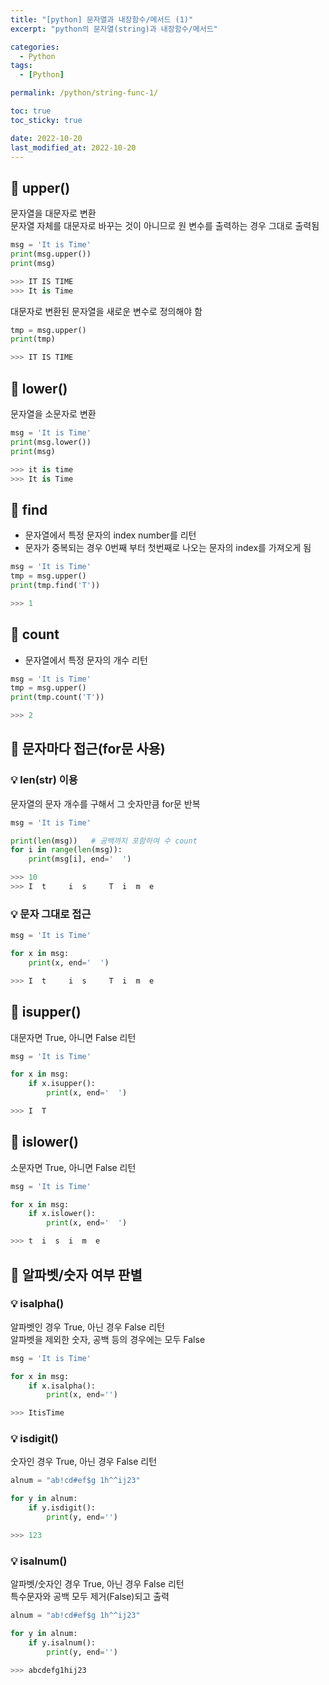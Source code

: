 ```yaml
---
title: "[python] 문자열과 내장함수/메서드 (1)"
excerpt: "python의 문자열(string)과 내장함수/메서드"

categories:
  - Python
tags:
  - [Python]

permalink: /python/string-func-1/

toc: true
toc_sticky: true

date: 2022-10-20
last_modified_at: 2022-10-20
---
```


## 🚀 upper()

문자열을 대문자로 변환  
문자열 자체를 대문자로 바꾸는 것이 아니므로 원 변수를 출력하는 경우 그대로 출력됨  

```python
msg = 'It is Time'
print(msg.upper())
print(msg)

>>> IT IS TIME
>>> It is Time
```
대문자로 변환된 문자열을 새로운 변수로 정의해야 함  

```python
tmp = msg.upper()
print(tmp)

>>> IT IS TIME
```


## 🚀 lower()

문자열을 소문자로 변환

```python
msg = 'It is Time'
print(msg.lower())
print(msg)

>>> it is time
>>> It is Time
```

## 🚀 find
- 문자열에서 특정 문자의 index number를 리턴
- 문자가 중복되는 경우 0번째 부터 첫번째로 나오는 문자의 index를 가져오게 됨

```python
msg = 'It is Time'
tmp = msg.upper()
print(tmp.find('T'))

>>> 1
```

## 🚀 count
- 문자열에서 특정 문자의 개수 리턴

```python
msg = 'It is Time'
tmp = msg.upper()
print(tmp.count('T'))

>>> 2
```

## 🚀 문자마다 접근(for문 사용)
### 💡 len(str) 이용

문자열의 문자 개수를 구해서 그 숫자만큼 for문 반복

```python
msg = 'It is Time'

print(len(msg))   # 공백까지 포함하여 수 count
for i in range(len(msg)):
    print(msg[i], end='  ')

>>> 10
>>> I  t     i  s     T  i  m  e
```

### 💡 문자 그대로 접근

```python
msg = 'It is Time'

for x in msg:
    print(x, end='  ')

>>> I  t     i  s     T  i  m  e
```

## 🚀 isupper()

대문자면 True, 아니면 False 리턴

```python
msg = 'It is Time'

for x in msg:
    if x.isupper():
        print(x, end='  ')

>>> I  T
```

## 🚀 islower()

소문자면 True, 아니면 False 리턴

```python
msg = 'It is Time'

for x in msg:
    if x.islower():
        print(x, end='  ')

>>> t  i  s  i  m  e  
```

## 🚀 알파벳/숫자 여부 판별
### 💡 isalpha()
알파벳인 경우 True, 아닌 경우 False 리턴  
알파벳을 제외한 숫자, 공백 등의 경우에는 모두 False

```python
msg = 'It is Time'

for x in msg:
    if x.isalpha():
        print(x, end='')

>>> ItisTime
```

### 💡 isdigit()
숫자인 경우 True, 아닌 경우 False 리턴  

```python
alnum = "ab!cd#ef$g 1h^^ij23"

for y in alnum:
    if y.isdigit():
        print(y, end='')

>>> 123
```

### 💡 isalnum()
알파벳/숫자인 경우 True, 아닌 경우 False 리턴  
특수문자와 공백 모두 제거(False)되고 출력

```python
alnum = "ab!cd#ef$g 1h^^ij23"

for y in alnum:
    if y.isalnum():
        print(y, end='')

>>> abcdefg1hij23
```
